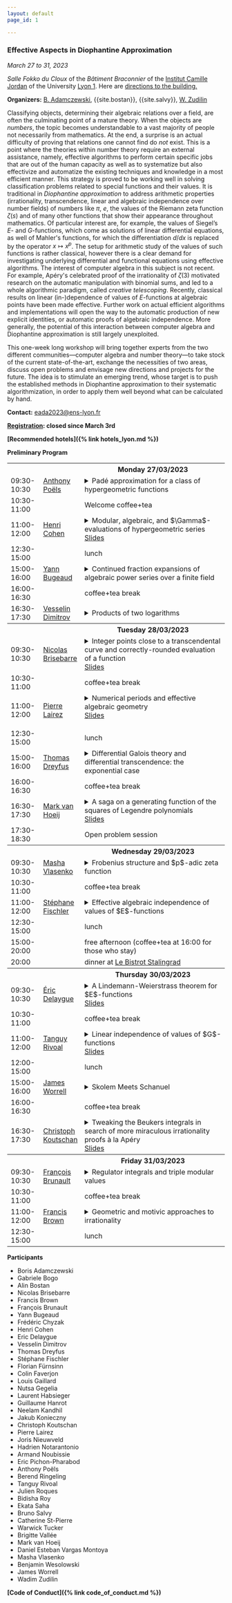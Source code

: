 ```yaml
---
layout: default
page_id: 1

---
```


### Effective Aspects in Diophantine Approximation

*March 27 to 31, 2023*

*Salle Fokko du Cloux* of the *Bâtiment Braconnier* of the [Institut Camille Jordan](https://math.univ-lyon1.fr/?lang=en) of the University [Lyon 1](https://www.univ-lyon1.fr/en). Here are [directions to the building.](https://goo.gl/maps/QTZVntCpjcZtYBcA7) 

**Organizers:** [B. Adamczewski](https://adamczewski.perso.math.cnrs.fr), {{site.bostan}}, {{site.salvy}}, [W. Zudilin](https://www.math.ru.nl/~wzudilin/) 

Classifying objects, determining their algebraic relations over a field, are often the culminating point of a mature theory.
When the objects are *numbers*, the topic becomes understandable to a vast majority of people not necessarily from mathematics.
At the end, a surprise is an actual difficulty of proving that relations one cannot find do *not* exist.
This is a point where the theories within number theory require an external assistance, namely, effective algorithms to perform certain specific jobs that are out of the human capacity as well as to systematize but also effectivize and automatize the existing techniques and knowledge in a most efficient manner.
This strategy is proved to be working well in solving classification problems related to special functions and their values.
It is traditional in *Diophantine approximation* to address arithmetic properties (irrationality, transcendence, linear and algebraic independence over number fields) of numbers like $\pi$, $e$, the values of the Riemann zeta function $\zeta(s)$ and of many other functions that show their appearance throughout mathematics. 
Of particular interest are, for example, the values of Siegel’s $E$- and $G$-functions, which come as solutions of linear differential equations, as well of Mahler's functions, for which the differentiation $d/dx$ is replaced by the operator $x\mapsto x^p$.
The setup for arithmetic study of the values of such functions is rather classical, however there is a clear demand for investigating underlying differential and functional equations using effective algorithms.
The interest of computer algebra in this subject is not recent. 
For example, Apéry's celebrated proof of the irrationality of $\zeta(3)$ motivated research on the automatic manipulation with binomial sums, and led to a whole algorithmic paradigm, called  *creative telescoping*.
Recently, classical results on linear (in-)dependence of values of $E$-functions at algebraic points 
have been made effective. 
Further work on actual efficient algorithms and implementations will open the way to the automatic production of new explicit identities, or automatic proofs of algebraic independence. More generally, the potential of this interaction between computer algebra and Diophantine approximation is still largely unexploited. 

This one-week long workshop will bring together experts from the two different communities––computer algebra and number theory––to take stock of the current state-of-the-art, exchange the necessities of two areas, discuss open problems and envisage new directions and projects for the future.
The idea is to stimulate an emerging trend, whose target is to push the established methods in Diophantine approximation to their systematic algorithmization, 
in order to apply them well beyond what can be calculated by hand.

**Contact:** [eada2023@ens-lyon.fr](mailto:eada2023@ens-lyon.fr)

**[Registration](https://eada23.sciencesconf.org): closed since March 3rd**

**[Recommended hotels]({% link hotels_lyon.md %})**

**Preliminary Program**

<table>
	<tbody>
	<tr>
      <th style="width:15%"> </th>
      <th style="width:15%" style="text-align: center"> </th>
      <th style="width:70%">Monday 27/03/2023</th>
    </tr>
<tr><td> 09:30-10:30</td><td>
  <a href="http://apoels-math-u.net">Anthony Poëls</a></td>
  <td>  
    <details>
    <summary>
      Padé approximation for a class of hypergeometric functions
    </summary>
    <blockquote>In a recent work in collaboration with Makoto Kawashima with established new (effective) irrationality measures for values of functions which belong to a certain class of hypergeometric functions (including shifted logarithmic functions and binomial functions). In this talk, we will try to explain the ideas behind our proofs and constructions.
  </blockquote>
  </details>
  </td>
    </tr>
<tr><td> 10:30-11:00</td><td></td><td>Welcome coffee+tea</td></tr>
<tr><td> 11:00-12:00</td><td>
	<a href="https://www.math.u-bordeaux.fr/~hecohen/">Henri Cohen</a></td>
<td><details>
<summary>
Modular, algebraic, and $\Gamma$-evaluations of hypergeometric series
</summary>
<blockquote>We first give conjecturally complete parametric evaluations
of Gauss's $_2F_1$ hypergeometric functions in terms of finite sums of gamma quotients.
We then generalize the connection due to Fricke with the Eisenstein series $E_4$
to give functional evaluations of $_2F_1$ corresponding to hyperbolic triangle groups.
Finally, we show how a long search has enabled us to find almost $1000$ evaluations
of $_2F_1(a,b,c,z)$ with all parameters rational and the result algebraic, and mention
that they are probably $90\%$ complete for arithmetic triangle groups.</blockquote>
</details>
  <a href="cohen.pdf">Slides</a>
</td>
</tr>
<tr><td> 12:30-15:00</td><td></td><td> lunch</td></tr>
<tr><td> 15:00-16:00</td><td>
	<a href="https://irma.math.unistra.fr/~bugeaud/">Yann Bugeaud</a></td>
  <td><details><summary>Continued fraction expansions of algebraic power series over a finite field</summary><blockquote>Almost nothing is known on the continued fraction expansion of an algebraic real number of degree at least three. 
The situation is different over the field of power series $\mathbb{F}_p((x^{-1}))$, where $p$ is a prime 
number. For instance, there are algebraic power series of degree at least three whose sequence 
of partial quotients have bounded degree. And there are as well 
algebraic power series of degree at least three which are very well approximable by rational fractions: 
the analogue of Liouville's theorem is best possible in $\mathbb{F}_p((x^{-1}))$. 
Recently, in a joint work with Han (built on a previous work by Han and Hu), we proved that,  for any
distinct nonconstant polynomials $a, b$ in $\mathbb{F}_2 [x]$, the power series 
$$
[a; b, b, a, b, a, a, b, \ldots ] = a  + \frac{1}{b + \frac{1}{b + \cdots}} ,
$$
whose sequence of partial quotients is given by 
the Thue–Morse sequence, is algebraic of degree $4$ over $\mathbb{F}_2 (x)$.
We discuss this and related results. 
Furthermore, we give a complete description of the continued fraction expansion of the 
algebraic power series $(1 + x^{-1})^{j/d}$ in $\mathbb{F}_p((x^{-1}))$, where $j, d$ are coprime integers with 
$d \ge 3$, $1 \le j < d/2$, and $\gcd(p, jd) = 1$. (Joint work with Han). 
</blockquote></details></td></tr>
<tr><td> 16:00-16:30</td><td></td><td>coffee+tea break</td></tr>
<tr><td> 16:30-17:30</td><td><a href="https://www.ias.edu/scholars/vesselin-dimitrov">Vesselin Dimitrov</a></td>
  <td><details>
    <summary>Products of two logarithms
    </summary>
    <blockquote>We explain in detail how to build upon Apéry's method in the framework of arithmetic holonomy bounds to prove the $\mathbb Q$-linear independence of $1, \log(1+1/m), \log(1+1/n)$, and $\log(1+1/m)\log(1+1/n)$ for the range $0 < |1-m/n| < \epsilon_0$ (a positive absolute constant), and how to upgrade the qualitative proof to a quantitative linear independence measure. We further discuss the relations to the classical theory of $G$-functions. This is a report on a joint work with Frank Calegari and Yunqing Tang. 
    </blockquote>
  </details>
  </td></tr>
	<tr>
      <th> </th>
      <th style="text-align: center"> </th>
      <th>Tuesday 28/03/2023</th>
    </tr>
<tr><td>09:30-10:30</td><td><a href="http://perso.ens-lyon.fr/nicolas.brisebarre/">Nicolas Brisebarre</a></td>
  <td><details>
    <summary>Integer points close to a transcendental curve and
correctly-rounded evaluation of a function</summary>
<blockquote>Despite several significant advances over the last 30 years, guaranteeing the correctly rounded evaluation of elementary functions, such as the cosine, the exponential or the cube root for example, remains a difficult problem. It can be formulated as a Diophantine approximation problem, called the table maker's dilemma, which consists in determining points with integer coordinates close to a curve. In a recent work, we propose two algorithmic approaches to tackle this problem. They are closely linked to a celebrated work by Bombieri and Pila and to the so-called Coppersmith method, which has become classic in cryptography. We will present the initial context, one of our approaches and the results of practical experiments. This is joint work with Guillaume Hanrot (ENS Lyon).
  </blockquote>
</details>
<a href="brisebarre.pdf">Slides</a>
</td></tr>
<tr><td>10:30-11:00</td><td></td><td> coffee+tea break</td></tr>
<tr><td>11:00-12:00</td><td>
  <a href="https://pierre.lairez.fr">Pierre Lairez</a></td>
  <td>  
    <details>
      <summary>
        Numerical periods and effective algebraic geometry
      </summary>
      <blockquote>
Building on symbolic integration and numerical evaluation of D-finite
functions, we can compute numerically periods of rational integrals with
high precision. I will show the main lines of the method and develop
three applications: (1) computing the volume of semialgebraic sets; (2)
uncovering algebraic curves lying on complex surfaces; (3) computing the
singular homology of projective hypersurfaces.

This is based on joint work with Marc Mezzarobba, Eric Pichon-Pharabod,
Mohab Safey El Din, Emre Sertöz, and Pierre Vanhove.
      </blockquote>
      </details>
  <a href="lairez.pdf">Slides</a>
  </td>
</tr>
<tr><td>12:30-15:00</td><td></td><td>  lunch</td></tr>
<tr><td>15:00-16:00</td><td>
  <a href="https://sites.google.com/site/thomasdreyfusmaths/">Thomas Dreyfus</a></td>
  <td>  
    <details>
      <summary>
        Differential Galois theory and differential transcendence: the exponential case
      </summary>
      <blockquote>We consider meromorphic solutions of difference equations
and prove that very few among them satisfy an algebraic differential
equation. The basic tool is the difference Galois theory of functional
equations.
      </blockquote>
      </details>
  </td>
</tr>
<tr><td>16:00-16:30</td><td></td><td> coffee+tea break</td></tr>
<tr><td>16:30-17:30</td><td><a href="https://www.math.fsu.edu/~hoeij/">Mark van Hoeij</a></td>
  <td><details><summary>A saga on a generating function of the squares of Legendre polynomials
  </summary>
  <blockquote>We decompose the generating function $\sum_{n=0}^\infty\binom{2n}nP_n(y)^2z^n$
of the squares of Legendre polynomials as a product of periods of hyperelliptic curves.
These periods satisfy <em>second</em> order differential equations which is highly unusual
since <em>four</em> is the expected order for genus 2.
These second order equations are arithmetic and yet their monodromy group is dense in
$\rm{SL}_2(\mathbb{R})$. This implies that they cannot be solved in terms of hypergeometric functions,
which is novel for an arithmetic equation that occurred naturally.
This is joint work with Duco van Straten and Wadim Zudilin.
</blockquote></details>
<a href="vanHoeij.pdf">Slides</a>
</td></tr>
<tr><td>17:30-18:30</td><td></td><td> Open problem session</td></tr>
	<tr>
      <th> </th>
      <th style="text-align: center"> </th>
      <th>Wednesday 29/03/2023</th>
    </tr>
<tr><td>09:30-10:30</td><td><a href="https://www.imath.kiev.ua/~mariyka/">Masha Vlasenko</a></td>
  <td>  <details>
<summary>
Frobenius structure and $p$-adic zeta function</summary>
<blockquote>
I will explain how differential operators coming from algebraic geometry produce interesting $p$-adic numbers. In a recent work with Frits Beukers we give examples of families of Calabi-Yau hypersurfaces in $n$ dimensions, for which one observes $p$-adic zeta values $\zeta_p(k)$ for $1 < k < n$. Appearance of $p$-adic zeta values for differential operators of Calabi-Yau type was conjectured by Candelas, de la Ossa and van Straten. 	
</blockquote>
</details>
</td></tr>

<tr><td>10:30-11:00</td><td></td><td> coffee+tea break</td></tr>
<tr><td>11:00-12:00</td><td><a href="https://www.imo.universite-paris-saclay.fr/~fischler/">Stéphane Fischler</a></td>
  <td>  <details>
<summary>
Effective algebraic independence of values of $E$-functions
</summary>
<blockquote>The class of $E$-functions has been introduced by Siegel in 1929; it contains the exponential and Bessel functions. Given a finite family of algebraically independent $E$-functions, we consider the set $S$ of algebraic points at which their values are algebraically dependent. The Siegel-Shidlovskii theorem, proved in 1955 and refined by several authors, implies that $S$ is finite. The aim of this talk is to give an algorithm that allows one to determine $S$. It is a joint work with Tanguy Rivoal.</blockquote>
</details>
</td></tr>
<tr><td>12:30-15:00</td><td></td><td>  lunch</td></tr>
<tr><td>15:00-20:00</td><td></td><td>  free afternoon (coffee+tea at 16:00 for those who stay) </td></tr>
<tr><td>20:00</td><td></td><td>dinner at <a href="https://www.lebistrotdupotager.com/bistrot/le-bistrot-stalingrad/">Le Bistrot Stalingrad</a></td></tr>
	<tr>
      <th> </th>
      <th style="text-align: center"> </th>
      <th>Thursday 30/03/2023</th>
    </tr>
<tr><td>09:30-10:30</td><td>
	<a href="https://sites.google.com/site/ericdelaygue/">Éric Delaygue</a></td><td><details>
<summary>A Lindemann-Weierstrass theorem for $E$-functions</summary>
<blockquote>$E$-functions were introduced by Siegel in 1929 to generalize Diophantine properties of the exponential function. After discussing the recent effective results on the algebraic values of $E$-functions at algebraic points, I will present a generalization of the linear formulation of the Lindemann-Weierstrass theorem for $E$-functions. As a consequence, I will show that the transcendental values at algebraic points of an entire hypergeometric function are linearly independent over the field of algebraic numbers. If time permits, I will give applications to the determination of linear relations between transcendental values of $E$-functions at algebraic points.</blockquote></details>
<a href="delaygue.pdf">Slides</a>
</td></tr>
<tr><td>10:30-11:00</td><td></td><td>  coffee+tea break</td></tr>
<tr><td>11:00-12:00</td><td>
	<a href="https://rivoal.perso.math.cnrs.fr">Tanguy Rivoal</a></td>
  <td><details><summary>Linear independence of values of $G$-functions</summary>
  <blockquote>In this talk, I will present recent results obtained with Stéphane Fischler
concerning the values taken at algebraic points by families of $G$-functions. These results are
dual in some sense to a classical result of Chudnovsky. Our results hold not only for points
inside the disk of convergence of a given $G$-function (the usual situation), but also for 
points in a suitable star-shaped domain at the origin to which the $G$-function can be extended.
</blockquote></details>
<a href="http://rivoal.perso.math.cnrs.fr/articles/beamerlyon2023.pdf">Slides</a>
</td></tr>
<tr><td>12:00-15:00</td><td></td><td> lunch </td></tr>
<tr><td>15:00-16:00</td><td><a href="https://www.cs.ox.ac.uk/people/james.worrell/home.html">James Worrell</a></td>
  <td><details><summary>Skolem Meets Schanuel</summary>
    <blockquote>The celebrated Skolem-Mahler-Lech Theorem states that the set of zeros of a linear recurrence sequence is the union of a finite set and finitely many arithmetic progressions. The corresponding computational question, the Skolem Problem, asks to determine whether a given linear recurrence sequence has a zero term. Although the Skolem-Mahler-Lech Theorem is almost 90 years old, decidability of the Skolem Problem remains open. The main contribution of this paper is an algorithm to solve the Skolem Problem for simple linear recurrence sequences (those with simple characteristic roots). Whenever the algorithm terminates, it produces a stand-alone certificate that its output is correct -- a set of zeros together with a collection of witnesses that no further zeros exist. We give a proof that the algorithm always terminates assuming two classical number-theoretic conjectures: the Skolem Conjecture (also known as the Exponential Local-Global Principle) and the $p$-adic Schanuel Conjecture. Preliminary experiments with an implementation of this algorithm within the tool <em>Skolem</em> point to the practical applicability of this method. Joint work with Yuri Bilu, Florian Luca, Joris Nieuwveld, Joël Ouaknine, David Purser.
	</blockquote></details></td></tr>
<tr><td>16:00-16:30</td><td></td><td>  coffee+tea break </td></tr>
<tr><td>16:30-17:30</td><td><a href="http://www.koutschan.de">Christoph Koutschan</a></td><td><details><summary>Tweaking the Beukers integrals in search of more miraculous irrationality proofs à la Apéry</summary><blockquote>There are only aleph-zero rational numbers, while there are 2 to the power aleph-zero real numbers. Hence the probability that a randomly chosen real number would be rational is 0. Yet proving rigorously that any specific, natural, real constant, is irrational is usually very hard, witness that there are still no proofs of the irrationality of the Euler-Mascheroni constant, the Catalan constant, or $\zeta(5)$.
Inspired by Frits Beukers' elegant rendition of Apéry's seminal proofs of the irrationality of $\zeta(2)$ and $\zeta(3)$, and heavily using algorithmic proof theory, we systematically searched for other similar integrals, that lead to irrationality proofs. We found quite a few candidates for such proofs, including the square-root of $\pi$ times $\Gamma(7/3)/\Gamma(-1/6)$ and $\Gamma(19/6)/\Gamma(8/3)$ divided by the square-root of $\pi$. Joint work with Robert Dougherty-Bliss and Doron Zeilberger.</blockquote></details>
<a href="http://www.koutschan.de/publ/Lyon23/talk_Lyon23.pdf">Slides</a>
</td></tr>
<!-- ><tr><td>17:30-18:30</td><td></td><td>  Open problem session 2 </td></tr>-->
	<tr>
      <th> </th>
      <th style="text-align: center"> </th>
      <th>Friday 31/03/2023</th>
    </tr>
<tr><td>09:30-10:30</td><td><a href="http://perso.ens-lyon.fr/francois.brunault/">François Brunault</a></td>
<td>  <details>
<summary>
Regulator integrals and triple modular values
</summary>
<blockquote>Regulator integrals are a certain kind of periods which arise in Beilinson's conjectures on special values of $L$-functions. In the case of modular forms, the regulator integrals introduced by Beilinson involve products of two Eisenstein series. We will describe a new regulator integral based on the Goncharov regulator map. Using triple modular values, we can compute this integral as the $L$-value of a weight $2$ modular form at $s=3$. As an application, we prove a conjecture of Boyd and Rodriguez Villegas on the Mahler measure of $(1+x)(1+y)+z$. This is (in part) joint work with Wadim Zudilin.</blockquote>
</details>
</td></tr>
<tr><td>10:30-11:00</td><td></td><td> coffee+tea break </td></tr>
<tr><td>11:00-12:00</td><td><a href="https://www.maths.ox.ac.uk/people/francis.brown">Francis Brown</a></td><td>
  <details>
    <summary>Geometric and motivic approaches to irrationality</summary>
    <blockquote>I will explain how ideas from algebraic geometry can inform the construction of rational approximations to zeta values, with an emphasis on the role of Poincaré duality.
I will also report on joint work with Wadim Zudilin on rational approximations to $\zeta(5)$.
</blockquote></details>
</td></tr>
<tr><td>12:30-15:00</td><td></td><td> lunch </td></tr>
</tbody>
</table>

**Participants**

* 	Boris Adamczewski
* 	Gabriele Bogo
* 	Alin Bostan
* 	Nicolas	Brisebarre
* 	Francis	Brown
* 	François Brunault
* 	Yann Bugeaud
* 	Frédéric Chyzak
* 	Henri Cohen
* 	Eric Delaygue
* 	Vesselin Dimitrov
* 	Thomas Dreyfus
* 	Stéphane Fischler
* 	Florian	Fürnsinn
* 	Colin Faverjon
* 	Louis Gaillard
* 	Nutsa Gegelia
* 	Laurent	Habsieger
* 	Guillaume Hanrot
* 	Neelam Kandhil
* 	Jakub Konieczny
* 	Christoph Koutschan
* 	Pierre Lairez
* 	Joris Nieuwveld
* 	Hadrien	Notarantonio
* 	Armand Noubissie
* 	Eric Pichon-Pharabod
* 	Anthony	Poëls
* 	Berend Ringeling
* 	Tanguy Rivoal
* 	Julien Roques
* 	Bidisha	Roy
* 	Ekata Saha
* 	Bruno Salvy
* 	Catherine St-Pierre
* 	Warwick	Tucker
* 	Brigitte Vallée
* 	Mark van Hoeij
* 	Daniel Esteban Vargas Montoya
* 	Masha Vlasenko
* 	Benjamin Wesolowski
* 	James Worrell
* 	Wadim Zudilin



**[Code of Conduct]({% link code_of_conduct.md %})**

